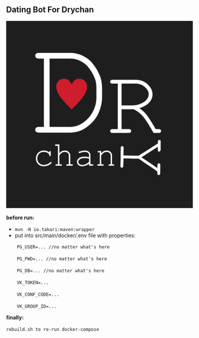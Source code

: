 ## Dating Bot For Drychan

![alt text](https://github.com/Timoniche/DrychanBot/blob/main/logo.JPEG)

**before run:**

- `mvn -N io.takari:maven:wrapper`
- put into src/main/docker/.env file with properties:
```
    PG_USER=... //no matter what's here
    
    PG_PWD=... //no matter what's here
    
    PG_DB=... //no matter what's here
    
    VK_TOKEN=...
    
    VK_CONF_CODE=...
    
    VK_GROUP_ID=...
```

**finally:**

`rebuild.sh to re-run docker-compose`

